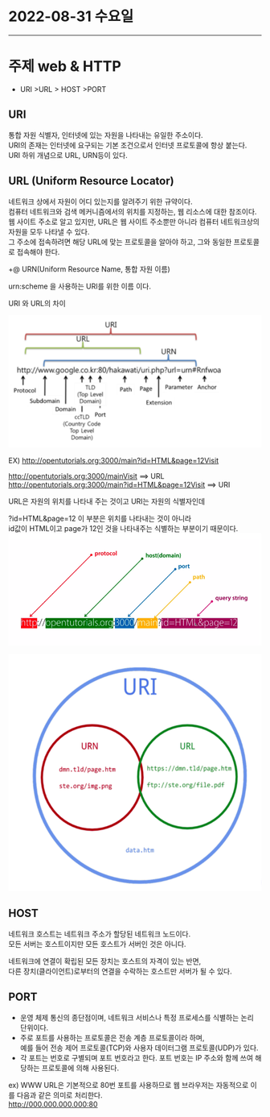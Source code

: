 # 2022-08-31 수요일

----

# 주제 web & HTTP 

<div style="font-size=20px">


- URI >URL > HOST >PORT


</div>


## URI

통합 자원 식별자, 인터넷에 있는 자원을 나타내는 유일한 주소이다.<br>
URI의 존재는 인터넷에 요구되는 기본 조건으로서 인터넷 프로토콜에 항상 붙는다.<br>
URI 하위 개념으로 URL, URN등이 있다. 


## URL (Uniform Resource Locator)

네트워크 상에서 자원이 어디 있는지를 알려주기 위한 규약이다.<br>
컴퓨터 네트워크와 검색 메커니즘에서의 위치를 지정하는, 웹 리소스에 대한 참조이다.<br>
웹 사이트 주소로 알고 있지만, URL은 웹 사이트 주소뿐만 아니라 컴퓨터 네트워크상의 자원을 모두 나타낼 수 있다. <br>
그 주소에 접속하려면 해당 URL에 맞는 프로토콜을 알아야 하고, 그와 동일한 프로토콜로 접속해야 한다.


+@ URN(Uniform Resource Name, 통합 자원 이름)

urn:scheme 을 사용하는 URI를 위한 이름 이다.

URI 와 URL의 차이
 

![img_17.png](image/img_17.png)

EX) http://opentutorials.org:3000/main?id=HTML&page=12Visit

http://opentutorials.org:3000/mainVisit  ==> URL <br>
http://opentutorials.org:3000/main?id=HTML&page=12Visit ==> URI

URL은 자원의 위치를 나타내 주는 것이고 URI는 자원의 식별자인데

?id=HTML&page=12 이 부분은 위치를 나타내는 것이 아니라 <br>
id값이 HTML이고 page가 12인 것을 나타내주는 식별하는 부분이기 때문이다.
![img_15.png](image/img_15.png)

![img_16.png](image/img_16.png)


## HOST

네트워크 호스트는 네트워크 주소가 할당된 네트워크 노드이다. <br>
모든 서버는 호스트이지만 모든 호스트가 서버인 것은 아니다.

네트워크에 연결이 확립된 모든 장치는 호스트의 자격이 있는 반면, <br>
다른 장치(클라이언트)로부터의 연결을 수락하는 호스트만 서버가 될 수 있다.

## PORT

- 운영 체제 통신의 종단점이며, 네트워크 서비스나 특정 프로세스를 식별하는 논리 단위이다. <br>
- 주로 포트를 사용하는 프로토콜은 전송 계층 프로토콜이라 하며, <br>
예를 들어 전송 제어 프로토콜(TCP)와 사용자 데이터그램 프로토콜(UDP)가 있다.
- 각 포트는 번호로 구별되며 포트 번호라고 한다. 포트 번호는 IP 주소와 함께 쓰여 해당하는 프로토콜에 의해 사용된다.

ex) WWW
URL은 기본적으로 80번 포트를 사용하므로 웹 브라우저는 자동적으로 이를 다음과 같은 의미로 처리한다.<br>
http://000.000.000.000:80